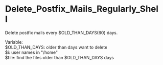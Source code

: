 # Delete_Postfix_Mails_Regularly_Shell  
  
Delete postfix mails every $OLD_THAN_DAYS(60) days.  
  
Variable:  
$OLD_THAN_DAYS: older than days want to delete  
$i: user names in "/home"  
$file: find the files older than $OLD_THAN_DAYS days  
